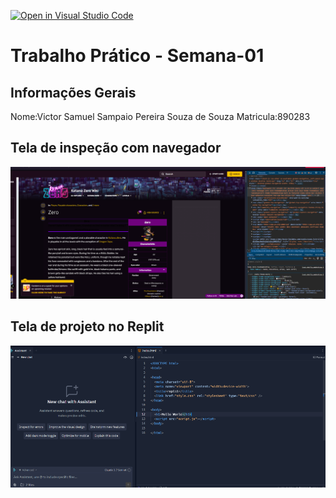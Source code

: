 [![Open in Visual Studio Code](https://classroom.github.com/assets/open-in-vscode-2e0aaae1b6195c2367325f4f02e2d04e9abb55f0b24a779b69b11b9e10269abc.svg)](https://classroom.github.com/online_ide?assignment_repo_id=18506967&assignment_repo_type=AssignmentRepo)
# Trabalho Prático - Semana-01

## Informações Gerais
Nome:Victor Samuel Sampaio Pereira Souza de Souza
Matricula:890283

## Tela de inspeção com navegador
![alt text](image.png)

## Tela de projeto no Replit
![alt text](image-1.png)

